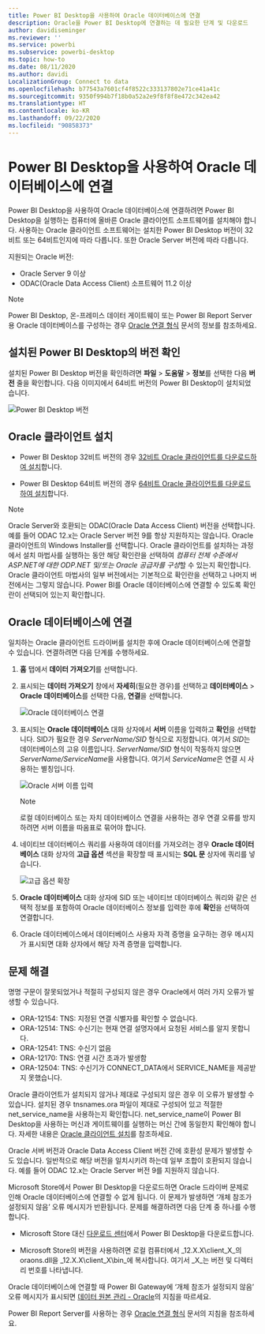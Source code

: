 ```yaml
---
title: Power BI Desktop을 사용하여 Oracle 데이터베이스에 연결
description: Oracle을 Power BI Desktop에 연결하는 데 필요한 단계 및 다운로드
author: davidiseminger
ms.reviewer: ''
ms.service: powerbi
ms.subservice: powerbi-desktop
ms.topic: how-to
ms.date: 08/11/2020
ms.author: davidi
LocalizationGroup: Connect to data
ms.openlocfilehash: b77543a7601cf4f8522c333137802e71ce41a41c
ms.sourcegitcommit: 9350f994b7f18b0a52a2e9f8f8f8e472c342ea42
ms.translationtype: HT
ms.contentlocale: ko-KR
ms.lasthandoff: 09/22/2020
ms.locfileid: "90858373"
---
```

# <a name="connect-to-an-oracle-database-with-power-bi-desktop"></a>Power BI Desktop을 사용하여 Oracle 데이터베이스에 연결
Power BI Desktop을 사용하여 Oracle 데이터베이스에 연결하려면 Power BI Desktop을 실행하는 컴퓨터에 올바른 Oracle 클라이언트 소프트웨어를 설치해야 합니다. 사용하는 Oracle 클라이언트 소프트웨어는 설치한 Power BI Desktop 버전이 32비트 또는 64비트인지에 따라 다릅니다. 또한 Oracle Server 버전에 따라 다릅니다.

지원되는 Oracle 버전: 
- Oracle Server 9 이상
- ODAC(Oracle Data Access Client) 소프트웨어 11.2 이상

> [!NOTE]
> Power BI Desktop, 온-프레미스 데이터 게이트웨이 또는 Power BI Report Server용 Oracle 데이터베이스를 구성하는 경우 [Oracle 연결 형식](/sql/reporting-services/report-data/oracle-connection-type-ssrs?view=sql-server-ver15) 문서의 정보를 참조하세요. 


## <a name="determining-which-version-of-power-bi-desktop-is-installed"></a>설치된 Power BI Desktop의 버전 확인
설치된 Power BI Desktop 버전을 확인하려면 **파일** > **도움말** > **정보**를 선택한 다음 **버전** 줄을 확인합니다. 다음 이미지에서 64비트 버전의 Power BI Desktop이 설치되었습니다.

![Power BI Desktop 버전](media/desktop-connect-oracle-database/connect-oracle-database_1.png)

## <a name="install-the-oracle-client"></a>Oracle 클라이언트 설치
- Power BI Desktop 32비트 버전의 경우 [32비트 Oracle 클라이언트를 다운로드하여 설치](https://www.oracle.com/technetwork/topics/dotnet/utilsoft-086879.html)합니다.

- Power BI Desktop 64비트 버전의 경우 [64비트 Oracle 클라이언트를 다운로드하여 설치](https://www.oracle.com/database/technologies/odac-downloads.html)합니다.

> [!NOTE]
> Oracle Server와 호환되는 ODAC(Oracle Data Access Client) 버전을 선택합니다. 예를 들어 ODAC 12.x는 Oracle Server 버전 9를 항상 지원하지는 않습니다.
> Oracle 클라이언트의 Windows Installer를 선택합니다.
> Oracle 클라이언트를 설치하는 과정에서 설치 마법사를 실행하는 동안 해당 확인란을 선택하여 *컴퓨터 전체 수준에서 ASP.NET에 대한 ODP.NET 및/또는 Oracle 공급자를 구성*할 수 있는지 확인합니다. Oracle 클라이언트 마법사의 일부 버전에서는 기본적으로 확인란을 선택하고 나머지 버전에서는 그렇지 않습니다. Power BI를 Oracle 데이터베이스에 연결할 수 있도록 확인란이 선택되어 있는지 확인합니다.

## <a name="connect-to-an-oracle-database"></a>Oracle 데이터베이스에 연결
일치하는 Oracle 클라이언트 드라이버를 설치한 후에 Oracle 데이터베이스에 연결할 수 있습니다. 연결하려면 다음 단계를 수행하세요.

1. **홈** 탭에서 **데이터 가져오기**를 선택합니다. 

2. 표시되는 **데이터 가져오기** 창에서 **자세히**(필요한 경우)를 선택하고 **데이터베이스** > **Oracle 데이터베이스**를 선택한 다음, **연결**을 선택합니다.
   
   ![Oracle 데이터베이스 연결](media/desktop-connect-oracle-database/connect-oracle-database_2.png)
3. 표시되는 **Oracle 데이터베이스** 대화 상자에서 **서버** 이름을 입력하고 **확인**을 선택합니다. SID가 필요한 경우 *ServerName/SID* 형식으로 지정합니다. 여기서 *SID*는 데이터베이스의 고유 이름입니다. *ServerName/SID* 형식이 작동하지 않으면 *ServerName/ServiceName*을 사용합니다. 여기서 *ServiceName*은 연결 시 사용하는 별칭입니다.


   ![Oracle 서버 이름 입력](media/desktop-connect-oracle-database/connect-oracle-database_3.png)

   > [!NOTE]
   > 로컬 데이터베이스 또는 자치 데이터베이스 연결을 사용하는 경우 연결 오류를 방지하려면 서버 이름을 따옴표로 묶어야 합니다. 
      
4. 네이티브 데이터베이스 쿼리를 사용하여 데이터를 가져오려는 경우 **Oracle 데이터베이스** 대화 상자의 **고급 옵션** 섹션을 확장할 때 표시되는 **SQL 문** 상자에 쿼리를 넣습니다.
   
   ![고급 옵션 확장](media/desktop-connect-oracle-database/connect-oracle-database_4.png)


5. **Oracle 데이터베이스** 대화 상자에 SID 또는 네이티브 데이터베이스 쿼리와 같은 선택적 정보를 포함하여 Oracle 데이터베이스 정보를 입력한 후에 **확인**을 선택하여 연결합니다.
5. Oracle 데이터베이스에서 데이터베이스 사용자 자격 증명을 요구하는 경우 메시지가 표시되면 대화 상자에서 해당 자격 증명을 입력합니다.


## <a name="troubleshooting"></a>문제 해결

명명 구문이 잘못되었거나 적절히 구성되지 않은 경우 Oracle에서 여러 가지 오류가 발생할 수 있습니다.

* ORA-12154: TNS: 지정된 연결 식별자를 확인할 수 없습니다.
* ORA-12514: TNS: 수신기는 현재 연결 설명자에서 요청된 서비스를 알지 못합니다.
* ORA-12541: TNS: 수신기 없음
* ORA-12170: TNS: 연결 시간 초과가 발생함
* ORA-12504: TNS: 수신기가 CONNECT_DATA에서 SERVICE_NAME을 제공받지 못했습니다.

Oracle 클라이언트가 설치되지 않거나 제대로 구성되지 않은 경우 이 오류가 발생할 수 있습니다. 설치된 경우 tnsnames.ora 파일이 제대로 구성되어 있고 적절한 net_service_name을 사용하는지 확인합니다. net_service_name이 Power BI Desktop을 사용하는 머신과 게이트웨이를 실행하는 머신 간에 동일한지 확인해야 합니다. 자세한 내용은 [Oracle 클라이언트 설치](#install-the-oracle-client)를 참조하세요.

Oracle 서버 버전과 Oracle Data Access Client 버전 간에 호환성 문제가 발생할 수도 있습니다. 일반적으로 해당 버전을 일치시키려 하는데 일부 조합이 호환되지 않습니다. 예를 들어 ODAC 12.x는 Oracle Server 버전 9를 지원하지 않습니다.

Microsoft Store에서 Power BI Desktop을 다운로드하면 Oracle 드라이버 문제로 인해 Oracle 데이터베이스에 연결할 수 없게 됩니다. 이 문제가 발생하면 ‘개체 참조가 설정되지 않음’ 오류 메시지가 반환됩니다. 문제를 해결하려면 다음 단계 중 하나를 수행합니다.

* Microsoft Store 대신 [다운로드 센터](https://www.microsoft.com/download/details.aspx?id=58494)에서 Power BI Desktop을 다운로드합니다.

* Microsoft Store의 버전을 사용하려면 로컬 컴퓨터에서 _12.X.X\client_X_의 oraons.dll을 _12.X.X\client_X\bin_에 복사합니다. 여기서 _X_는 버전 및 디렉터리 번호를 나타냅니다.

Oracle 데이터베이스에 연결할 때 Power BI Gateway에 ‘개체 참조가 설정되지 않음’ 오류 메시지가 표시되면 [데이터 원본 관리 - Oracle](service-gateway-onprem-manage-oracle.md)의 지침을 따르세요.

Power BI Report Server를 사용하는 경우 [Oracle 연결 형식](/sql/reporting-services/report-data/oracle-connection-type-ssrs?view=sql-server-ver15) 문서의 지침을 참조하세요.